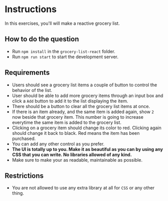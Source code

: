 # Instructions

In this exercises, you'll will make a reactive grocery list.

## How to do the question
- Run `npm install` in the `grocery-list-react` folder.
- Run `npm run start` to start the development server.
 
## Requirements
- Users should see a grocery list items a couple of button to control the behavior of the list. 
- User should be able to add more grocery items through an input box and click a `Add` button to add it to the list displaying the item.
- There should be a button to clear all the grocery list items at once.
- If there is an item already, and the same item is added again, show `2` now beside that grocery item. This number is going to increase everytime the same item is added to the grocery list. 
- Clicking on a grocery item should change its color to red. Clicking again should change
          it back to black. Red means the item has been purchased.
- You can add any other control as you prefer. 
- **The UI is totally up to you. Make it as beautiful as you can by using any CSS that you can write. No libraries allowed of any kind.**
- Make sure to make your as readable, maintainable as possible.

## Restrictions
- You are not allowed to use any extra library at all for `CSS` or any other thing. 